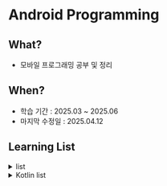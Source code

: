 # Android Programming

## What?

- 모바일 프로그래밍 공부 및 정리

## When?

- 학습 기간 : 2025.03 ~ 2025.06
- 마지막 수정일 : 2025.04.12

## Learning List

<details>
    <summary>list
    </summary>
  
- ch00 [Android 개요](https://github.com/BangYunseo/TIL/blob/main/Android/ch00_WhatIsAndroid.md)
- ch01 [화면 구성 뷰](https://github.com/BangYunseo/TIL/blob/main/Android/ch01_ViewScreen.md)
- ch02 [뷰 레이아웃](https://github.com/BangYunseo/TIL/blob/main/Android/ch02_ViewLayout.md)
- ch03 [사용자 이벤트](https://github.com/BangYunseo/TIL/blob/main/Android/ch03_UserEvent.md)
- ch04 [리소스 활용](https://github.com/BangYunseo/TIL/blob/main/Android/ch04_UsingResource.md)
- ch05
- ch06
- ch07
- ch08
- ch09
- ch10

</details>

<details>
    <summary> Kotlin list
    </summary>
  
- ch00 [코틀린 개요]()
- ch01 [객체지향 프로그래밍의 코틀린]()
- ch02 [유용한 기법]()
- ch03 []()

</details>
